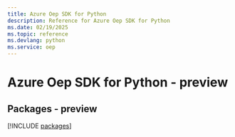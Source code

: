 ```yaml
---
title: Azure Oep SDK for Python
description: Reference for Azure Oep SDK for Python
ms.date: 02/19/2025
ms.topic: reference
ms.devlang: python
ms.service: oep
---
```

# Azure Oep SDK for Python - preview
## Packages - preview
[!INCLUDE [packages](oep-index.md)]